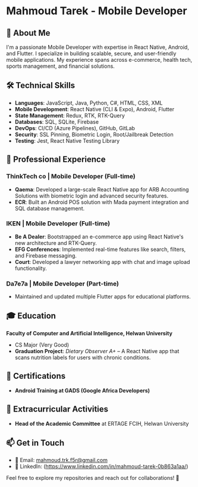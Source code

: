 # Mahmoud Tarek - Mobile Developer

## 👋 About Me
I'm a passionate Mobile Developer with expertise in React Native, Android, and Flutter. I specialize in building scalable, secure, and user-friendly mobile applications. My experience spans across e-commerce, health tech, sports management, and financial solutions.

## 🛠 Technical Skills
- **Languages**: JavaScript, Java, Python, C#, HTML, CSS, XML
- **Mobile Development**: React Native (CLI & Expo), Android, Flutter
- **State Management**: Redux, RTK, RTK-Query
- **Databases**: SQL, SQLite, Firebase
- **DevOps**: CI/CD (Azure Pipelines), GitHub, GitLab
- **Security**: SSL Pinning, Biometric Login, Root/Jailbreak Detection
- **Testing**: Jest, React Native Testing Library

## 💼 Professional Experience
### **ThinkTech co** | Mobile Developer (Full-time)
- **Qaema**: Developed a large-scale React Native app for ARB Accounting Solutions with biometric login and advanced security features.
- **ECR**: Built an Android POS solution with Mada payment integration and SQL database management.

### **IKEN** | Mobile Developer (Full-time)
- **Be A Dealer**: Bootstrapped an e-commerce app using React Native's new architecture and RTK-Query.
- **EFG Conferences**: Implemented real-time features like search, filters, and Firebase messaging.
- **Court**: Developed a lawyer networking app with chat and image upload functionality.

### **Da7e7a** | Mobile Developer (Part-time)
- Maintained and updated multiple Flutter apps for educational platforms.

## 🎓 Education
**Faculty of Computer and Artificial Intelligence, Helwan University**  
- CS Major (Very Good)  
- **Graduation Project**: *Dietary Observer A+* – A React Native app that scans nutrition labels for users with chronic conditions.

## 📌 Certifications
- **Android Training at GADS (Google Africa Developers)**

## 🌟 Extracurricular Activities
- **Head of the Academic Committee** at ERTAGE FCIH, Helwan University

## 📫 Get in Touch
- 📧 Email: [mahmoud.trk.f5r@gmail.com](mailto:mahmoud.trk.f5r@gmail.com)  
- 🔗 LinkedIn: (https://www.linkedin.com/in/mahmoud-tarek-0b863a1aa/)  

Feel free to explore my repositories and reach out for collaborations! 🚀
